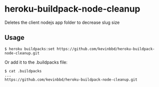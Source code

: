 # heroku-buildpack-node-cleanup

Deletes the client nodejs app folder to decrease slug size

## Usage

    $ heroku buildpacks:set https://github.com/kevinbbd/heroku-buildpack-node-cleanup.git

Or add it to the .buildpacks file:

    $ cat .buildpacks
    ...
    https://github.com/kevinbbd/heroku-buildpack-node-cleanup.git
